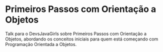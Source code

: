 # Primeiros Passos com Orientação a Objetos
Talk para o DevsJavaGirls sobre Primeiros Passos com Orientação a Objetos, abordando os conceitos iniciais para quem está começando com Programação Orientada a Objetos. 
